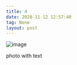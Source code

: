 ```yaml
---
title: 4
date: 2020-11-12 12:57:40
tag: None
layout: post
---
```


![image](/photos/photo_1@12-11-2020_12-57-31.jpg)

photo with text
